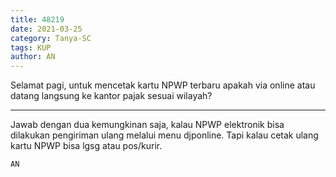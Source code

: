 ```yaml
---
title: 48219
date: 2021-03-25
category: Tanya-SC
tags: KUP
author: AN
---
```


Selamat pagi, untuk mencetak kartu NPWP terbaru apakah via online atau datang langsung ke kantor pajak sesuai wilayah?

---

Jawab dengan dua kemungkinan saja, kalau NPWP elektronik bisa dilakukan pengiriman ulang melalui menu djponline. Tapi kalau cetak ulang kartu NPWP bisa lgsg atau pos/kurir.

`AN`
